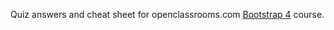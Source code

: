 Quiz answers and cheat sheet for openclassrooms.com [Bootstrap 4](https://openclassrooms.com/en/courses/5664281-create-responsive-websites-efficiently-with-bootstrap-4) course.